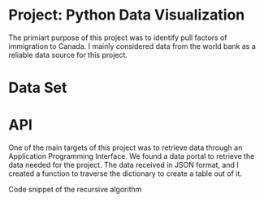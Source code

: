 # Project: Python Data Visualization

The primiart purpose of this project was to identify pull factors of immigration to Canada. I mainly considered data from the world bank as a reliable data source for this project.

# Data Set
# API
One of the main targets of this project was to retrieve data through an Application Programming Interface. We found a data portal to retrieve the data needed for the project. The data received in JSON format, and I created a function to traverse the dictionary to create a table out of it.

Code snippet of the recursive algorithm

